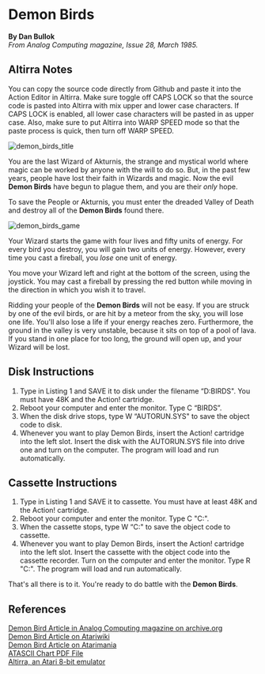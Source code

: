 <h1>Demon Birds</h1>
<strong>By Dan Bullok</strong><br/>
<i>From Analog Computing magazine, Issue 28, March 1985.</i><br/>

<h2>Altirra Notes</h2>
You can copy the source code directly from Github and paste it into the Action Editor in Altirra. Make sure toggle off CAPS LOCK so that the source code is pasted into Altirra with mix upper and lower case characters. If CAPS LOCK is enabled, all lower case characters will be pasted in as upper case. Also, make sure to put Altirra into WARP SPEED mode so that the paste process is quick, then turn off WARP SPEED.

<p>
  
![demon_birds_title](https://user-images.githubusercontent.com/3913623/227612420-7d1ecac5-598d-4fba-9e3b-8854ff4eec2c.png)
  
</p>




<p>You are the last Wizard of Akturnis, the strange and mystical world where magic can be worked by anyone with the will to do so. But, in the past few years, people have lost their faith in Wizards and magic. Now the evil <strong>Demon Birds</strong> have begun to plague them, and you are their <i>only</i> hope.</p>

<p>To save the People or Akturnis, you must enter the dreaded Valley of Death and destroy all of the <strong>Demon Birds</strong> found there.</p>

<p>
  
![demon_birds_game](https://user-images.githubusercontent.com/3913623/227619883-b82f529d-96ee-4559-94fc-e8dfe8796315.png)
  
</p>

<p>Your Wizard starts the game with four lives and fifty units of energy. For every bird you destroy, you will gain two units of energy. However, every time you cast a fireball, you <i>lose</i> one unit of energy.</p>

<p>You move your Wizard left and right at the bottom of the screen, using the joystick. You may cast a fireball by pressing the red button while moving in the direction in which you wish it to travel.</p>

<p>Ridding your people of the <strong>Demon Birds</strong> will not be easy. If you are struck by one of the evil birds, or are hit by a meteor from the sky, you will lose one life. You'll also lose a life if your energy reaches zero. Furthermore, the ground in the valley is very unstable, because it sits on top of a pool of lava. If you stand in one place for too long, the ground will open up, and your Wizard will be lost.</p>

<h2>Disk Instructions</h2>
<ol>

<li>Type in Listing 1 and SAVE it to disk under the filename “D:BIRDS". You must have 48K and the Action! cartridge.</li>

<li>Reboot your computer and enter the monitor. Type C “BIRDS”.</li>

<li>When the disk drive stops, type W “AUTORUN.SYS" to save the object code to disk.</li>

<li>Whenever you want to play Demon Birds, insert the Action! cartridge into the left slot. Insert the disk with the AUTORUN.SYS file into drive one and turn on the computer. The program will load and run automatically.</li>

</ol>

<h2>Cassette Instructions</h2>
<ol>

<li>Type in Listing 1 and SAVE it to cassette. You must have at least 48K and the Action! cartridge.</li>

<li>Reboot your computer and enter the monitor. Type C "C:".</li>

<li>When the cassette stops, type W “C:" to save the object code to cassette.</li>

<li>Whenever you want to play Demon Birds, insert the Action! cartridge into the left slot. Insert the cassette with the object code into the cassette recorder. Turn on the computer and enter the monitor. Type R "C:". The program will load and run automatically.</li>

</ol>

<p>That's all there is to it. You're ready to do battle with the <strong>Demon Birds</strong>.</p>

<h2>References</h2>

<a href="https://archive.org/details/analog-computing-magazine-28/page/n43/mode/1up">Demon Bird Article in Analog Computing magazine on archive.org</a><br/>
<a href="https://atariwiki.org/wiki/Wiki.jsp?page=Demon%20Birds">Demon Bird Article on Atariwiki</a></br>
<a href="http://www.atarimania.com/game-atari-400-800-xl-xe-demon-birds_1580.html">Demon Bird Article on Atarimania</a></br>
<a href="https://www.akk.org/~flo/ATASCII.pdf">ATASCII Chart PDF File</a></br>
<a href="https://www.virtualdub.org/altirra.html">Altirra, an Atari 8-bit emulator</a></br>
